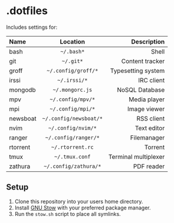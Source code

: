 # .dotfiles

Includes settings for:

| Name     |        Location        |          Description |
| :------- | :--------------------: | -------------------: |
| bash     |       `~/.bash*`       |                Shell |
| git      |       `~/.git*`        |      Content tracker |
| groff    |  `~/.config/groff/*`   |   Typesetting system |
| irssi    |      `~/.irssi/*`      |           IRC client |
| mongodb  |    `~/.mongorc.js`     |       NoSQL Database |
| mpv      |   `~/.config/mpv/*`    |         Media player |
| mpi      |   `~/.config/mpi/*`    |         Image viewer |
| newsboat | `~/.config/newsboat/*` |           RSS client |
| nvim     |   `~/.config/nvim/*`   |          Text editor |
| ranger   |  `~/.config/ranger/*`  |          Filemanager |
| rtorrent |    `~/.rtorrent.rc`    |              Torrent |
| tmux     |     `~/.tmux.conf`     | Terminal multiplexer |
| zathura  | `~/.config/zathura/*`  |           PDF reader |

## Setup

1. Clone this repository into your users home directory.
2. Install [GNU Stow](https://www.gnu.org/software/stow/) with your preferred package
   manager.
3. Run the `stow.sh` script to place all symlinks.
